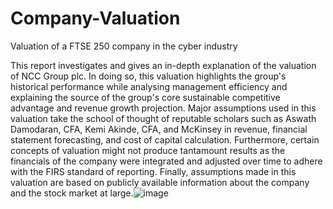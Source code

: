 # Company-Valuation
Valuation of a FTSE 250 company in the cyber industry 


This report investigates and gives an in-depth explanation of the valuation of NCC Group plc. In doing so, this valuation highlights the group's historical performance while analysing management efficiency and explaining the source of the group's core sustainable competitive advantage and revenue growth projection. Major assumptions used in this valuation take the school of thought of reputable scholars such as Aswath Damodaran, CFA, Kemi Akinde, CFA, and McKinsey in revenue, financial statement forecasting, and cost of capital calculation. Furthermore, certain concepts of valuation might not produce tantamount results as the financials of the company were integrated and adjusted over time to adhere with the FIRS standard of reporting. Finally, assumptions made in this valuation are based on publicly available information about the company and the stock market at large.![image](https://github.com/jebepelumi/Company-Valuation/assets/87954528/f5ac601d-8438-4f29-a861-a5c535881e6b)
